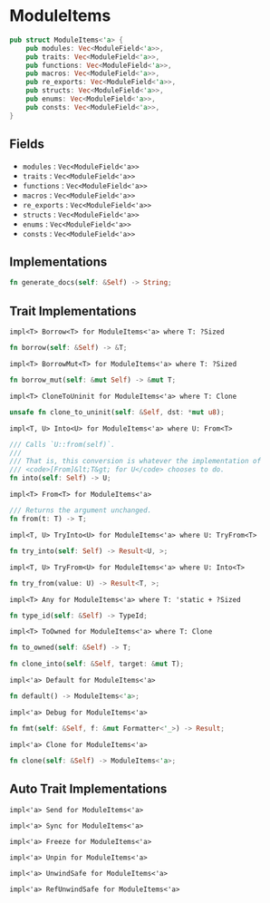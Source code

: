 # ModuleItems

```rust
pub struct ModuleItems<'a> {
	pub modules: Vec<ModuleField<'a>>,
	pub traits: Vec<ModuleField<'a>>,
	pub functions: Vec<ModuleField<'a>>,
	pub macros: Vec<ModuleField<'a>>,
	pub re_exports: Vec<ModuleField<'a>>,
	pub structs: Vec<ModuleField<'a>>,
	pub enums: Vec<ModuleField<'a>>,
	pub consts: Vec<ModuleField<'a>>,
}
```



## Fields

- `modules` : `Vec<ModuleField<'a>>`
- `traits` : `Vec<ModuleField<'a>>`
- `functions` : `Vec<ModuleField<'a>>`
- `macros` : `Vec<ModuleField<'a>>`
- `re_exports` : `Vec<ModuleField<'a>>`
- `structs` : `Vec<ModuleField<'a>>`
- `enums` : `Vec<ModuleField<'a>>`
- `consts` : `Vec<ModuleField<'a>>`


## Implementations

```rust
fn generate_docs(self: &Self) -> String;
```



## Trait Implementations

`impl<T> Borrow<T> for ModuleItems<'a>
where
	T: ?Sized`

```rust
fn borrow(self: &Self) -> &T;
```

`impl<T> BorrowMut<T> for ModuleItems<'a>
where
	T: ?Sized`

```rust
fn borrow_mut(self: &mut Self) -> &mut T;
```

`impl<T> CloneToUninit for ModuleItems<'a>
where
	T: Clone`

```rust
unsafe fn clone_to_uninit(self: &Self, dst: *mut u8);
```

`impl<T, U> Into<U> for ModuleItems<'a>
where
	U: From<T>`

```rust
/// Calls `U::from(self)`.
/// 
/// That is, this conversion is whatever the implementation of
/// <code>[From]&lt;T&gt; for U</code> chooses to do.
fn into(self: Self) -> U;
```

`impl<T> From<T> for ModuleItems<'a>`

```rust
/// Returns the argument unchanged.
fn from(t: T) -> T;
```

`impl<T, U> TryInto<U> for ModuleItems<'a>
where
	U: TryFrom<T>`

```rust
fn try_into(self: Self) -> Result<U, >;
```

`impl<T, U> TryFrom<U> for ModuleItems<'a>
where
	U: Into<T>`

```rust
fn try_from(value: U) -> Result<T, >;
```

`impl<T> Any for ModuleItems<'a>
where
	T: 'static + ?Sized`

```rust
fn type_id(self: &Self) -> TypeId;
```

`impl<T> ToOwned for ModuleItems<'a>
where
	T: Clone`

```rust
fn to_owned(self: &Self) -> T;
```

```rust
fn clone_into(self: &Self, target: &mut T);
```

`impl<'a> Default for ModuleItems<'a>`

```rust
fn default() -> ModuleItems<'a>;
```

`impl<'a> Debug for ModuleItems<'a>`

```rust
fn fmt(self: &Self, f: &mut Formatter<'_>) -> Result;
```

`impl<'a> Clone for ModuleItems<'a>`

```rust
fn clone(self: &Self) -> ModuleItems<'a>;
```



## Auto Trait Implementations

`impl<'a> Send for ModuleItems<'a>`

`impl<'a> Sync for ModuleItems<'a>`

`impl<'a> Freeze for ModuleItems<'a>`

`impl<'a> Unpin for ModuleItems<'a>`

`impl<'a> UnwindSafe for ModuleItems<'a>`

`impl<'a> RefUnwindSafe for ModuleItems<'a>`



